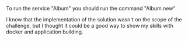 To run the service "Album" you should run the command "Album.new"


I know that the implementation of the solution wasn't on the scope of the challenge, but I thought it could be a good way to show my skills with docker and application building.

